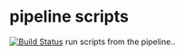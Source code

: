 # pipeline scripts
[![Build Status](http://ec2-54-187-247-119.us-west-2.compute.amazonaws.com/buildStatus/icon?job=fibonacci)](http://ec2-54-187-247-119.us-west-2.compute.amazonaws.com/job/fibonacci/)
run scripts from the pipeline..

